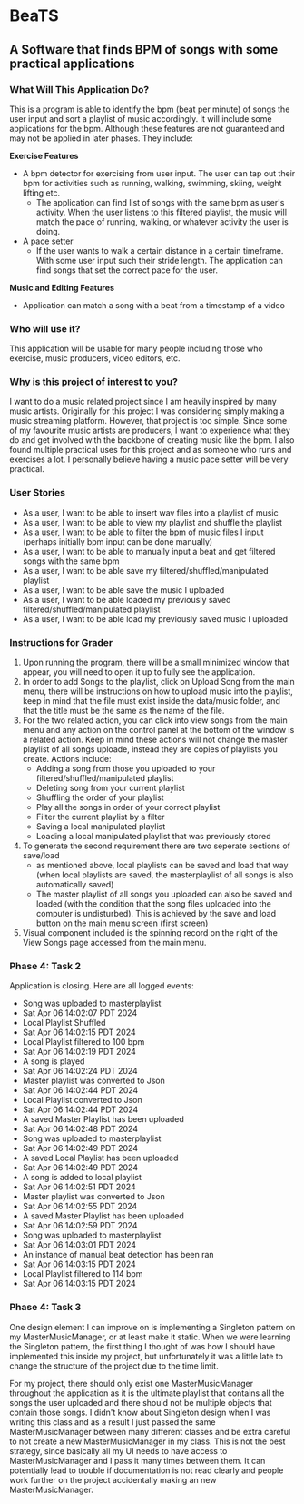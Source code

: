 # BeaTS

## A Software that finds BPM of songs with some practical applications

### What Will This Application Do?
This is a program is able to identify the bpm (beat per minute) of songs the user input and sort a playlist of music accordingly.
It will include some applications for the bpm. Although these features are not guaranteed and may not be applied in 
later phases. 
They include:

**Exercise Features**
- A bpm detector for exercising from user input. The user can tap out their bpm for activities such as running, walking,
swimming, skiing, weight lifting etc.
  - The application can find list of songs with the same bpm as user's activity. When the user listens to this filtered
  playlist, the music will match the pace of running, walking, or whatever activity the user is doing.
- A pace setter
  - If the user wants to walk a certain distance in a certain timeframe. With some user input such their stride length.
The application can find songs that set the correct pace for the user.
  
**Music and Editing Features**
- Application can match a song with a beat from a timestamp of a video

### Who will use it?
This application will be usable for many people including those who exercise, music producers, video editors, etc.

### Why is this project of interest to you?
I want to do a music related project since I am heavily inspired by many music artists. Originally for this project I was
considering simply making a music streaming platform. However, that project is too simple. Since some of my favourite music
artists are producers, I want to experience what they do and get involved with the backbone of creating music like the bpm.
I also found multiple practical uses for this project and as someone who runs and exercises a lot. I personally believe 
having a music pace setter will be very practical. 

### User Stories
- As a user, I want to be able to insert wav files into a playlist of music
- As a user, I want to be able to view my playlist and shuffle the playlist
- As a user, I want to be able to filter the bpm of music files I input (perhaps initially bpm input can be done manually)
- As a user, I want to be able to manually input a beat and get filtered songs with the same bpm
- As a user, I want to be able save my filtered/shuffled/manipulated playlist
- As a user, I want to be able save the music I uploaded
- As a user, I want to be able loaded my previously saved filtered/shuffled/manipulated playlist
- As a user, I want to be able load my previously saved music I uploaded

### Instructions for Grader
1. Upon running the program, there will be a small minimized window that appear, you will need to open it up 
   to fully see the application.
2. In order to add Songs to the playlist, click on Upload Song from the main menu,
   there will be instructions on how to upload music into the playlist, keep in mind that the file must exist inside
   the data/music folder, and that the title must be the same as the name of the file.
3. For the two related action, you can click into view songs from the main menu and any action on the control panel 
   at the bottom of the window is a related action. Keep in mind these actions will not change the master playlist of 
   all songs uploade, instead they are copies of playlists you create. Actions include:
    - Adding a song from those you uploaded to your filtered/shuffled/manipulated playlist
    - Deleting song from your current playlist 
    - Shuffling the order of your playlist
    - Play all the songs in order of your correct playlist
    - Filter the current playlist by a filter
    - Saving a local manipulated playlist
    - Loading a local manipulated playlist that was previously stored
4. To generate the second requirement there are two seperate sections of save/load 
   - as mentioned above, local playlists can be saved and load that way
   (when local playlists are saved, the masterplaylist of all songs is also automatically saved)
   - The master playlist of all songs you uploaded can also be saved and loaded (with the condition that the song files 
   uploaded into the computer is undisturbed). This is achieved by the save and load button on the main menu screen
     (first screen)
5. Visual component included is the spinning record on the right of the View Songs page accessed from the main menu.

### Phase 4: Task 2
Application is closing. Here are all logged events:

- Song was uploaded to masterplaylist
- Sat Apr 06 14:02:07 PDT 2024
- Local Playlist Shuffled 
- Sat Apr 06 14:02:15 PDT 2024
- Local Playlist filtered to 100 bpm 
- Sat Apr 06 14:02:19 PDT 2024
- A song is played 
- Sat Apr 06 14:02:24 PDT 2024
- Master playlist was converted to Json 
- Sat Apr 06 14:02:44 PDT 2024
- Local Playlist converted to Json 
- Sat Apr 06 14:02:44 PDT 2024
- A saved Master Playlist has been uploaded 
- Sat Apr 06 14:02:48 PDT 2024
- Song was uploaded to masterplaylist 
- Sat Apr 06 14:02:49 PDT 2024
- A saved Local Playlist has been uploaded 
- Sat Apr 06 14:02:49 PDT 2024
- A song is added to local playlist 
- Sat Apr 06 14:02:51 PDT 2024
- Master playlist was converted to Json 
- Sat Apr 06 14:02:55 PDT 2024
- A saved Master Playlist has been uploaded 
- Sat Apr 06 14:02:59 PDT 2024
- Song was uploaded to masterplaylist 
- Sat Apr 06 14:03:01 PDT 2024
- An instance of manual beat detection has been ran 
- Sat Apr 06 14:03:15 PDT 2024
- Local Playlist filtered to 114 bpm 
- Sat Apr 06 14:03:15 PDT 2024

### Phase 4: Task 3
One design element I can improve on is implementing a Singleton pattern on my MasterMusicManager, or at least make it
static. When we were learning the Singleton pattern, the first thing I thought of was how I should have implemented this
inside my project, but unfortunately it was a little late to change the structure of the project due to the time limit.

For my project, there should only exist one MasterMusicManager throughout the application as it is the ultimate playlist
that contains all the songs the user uploaded and there should not be multiple objects that contain those songs. 
I didn't know about Singleton design when I was writing this class and as a result I just passed the same 
MasterMusicManager between many different classes and be extra careful to not create a new MasterMusicManager in my 
class. This is not the best strategy, since basically all my UI needs to have access to MasterMusicManager and I pass it
many times between them. It can potentially lead to trouble if documentation is not read clearly and people work further 
on the project accidentally making an new MasterMusicManager.